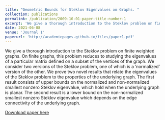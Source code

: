 ```yaml
---
title: "Geometric Bounds for Steklov Eigenvalues on Graphs. "
collection: publications
permalink: /publication/2009-10-01-paper-title-number-1
excerpt: 'We give a thorough introduction to the Steklov problem on finite weighted graphs. On finite graphs, this problem reduces to studying the eigenvalues of a particular matrix defined on a subset of the vertices of the graph. We consider two versions of the Steklov problem, one of which is a ’normalized’ version of the other. We prove two novel results that relate the eigenvalues of the Steklov problem to the properties of the underlying graph. The first result consists of upper bounds on the normalized and non-normalized smallest nonzero Steklov eigenvalue, which hold when the underlying graph is planar. The second result is a lower bound on the non-normalized smallest nonzero Steklov eigenvalue which depends on the edge connectivity of the underlying graph.'
date: 2021-06-08
venue: 'Journal 1'
paperurl: 'http://academicpages.github.io/files/paper1.pdf'
---
```

We give a thorough introduction to the Steklov problem on finite weighted graphs. On finite graphs, this problem reduces to studying the eigenvalues of a particular matrix defined on a subset of the vertices of the graph. We consider two versions of the Steklov problem, one of which is a ’normalized’ version of the other. We prove two novel results that relate the eigenvalues of the Steklov problem to the properties of the underlying graph. The first result consists of upper bounds on the normalized and non-normalized smallest nonzero Steklov eigenvalue, which hold when the underlying graph is planar. The second result is a lower bound on the non-normalized smallest nonzero Steklov eigenvalue which depends on the edge connectivity of the underlying graph.

[Download paper here](http://academicpages.github.io/files/paper1.pdf)

